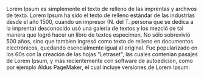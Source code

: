 Lorem Ipsum es simplemente el texto de relleno de las imprentas y archivos 
de texto. Lorem Ipsum ha sido el texto de relleno estándar de las 
industrias desde el año 1500, cuando un impresor (N. del T. persona que se
dedica a la imprenta) desconocido usó una galería de textos y los mezcló
de tal manera que logró hacer un libro de textos especimen. No sólo 
sobrevivió 500 años, sino que tambien ingresó como texto de relleno en 
documentos electrónicos, quedando esencialmente igual al original. Fue 
popularizado en los 60s con la creación de las hojas "Letraset", las
cuales contenian pasajes de Lorem Ipsum, y más recientemente con software 
de autoedición, como por ejemplo Aldus PageMaker, el cual incluye versiones
de Lorem Ipsum.